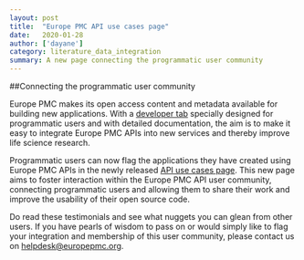 ```yaml
---
layout: post
title:  "Europe PMC API use cases page"
date:   2020-01-28
author: ['dayane']
category: literature_data_integration
summary: A new page connecting the programmatic user community
---
```


##Connecting the programmatic user community

Europe PMC makes its open access content and metadata available for building new applications. With a [developer tab](http://europepmc.org/developers) specially designed for programmatic users and with detailed documentation, the aim is to make it easy to integrate Europe PMC APIs into new services and thereby improve life science research.
<!--more-->

Programmatic users can now flag the applications they have created using Europe PMC APIs in the newly released [API use cases page](http://europepmc.org/use-cases). This new page aims to foster interaction within the Europe PMC API user community, connecting programmatic users and allowing them to share their work and improve the usability of their open source code.

Do read these testimonials and see what nuggets you can glean from other users. If you have pearls of wisdom to pass on or would simply like to flag your integration and membership of this user community, please contact us on [helpdesk@europepmc.org](mailto:helpdesk@europepmc.org).
